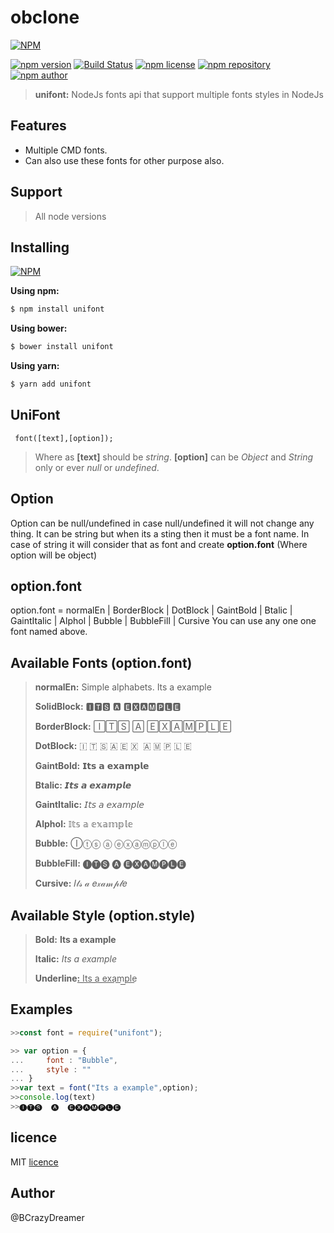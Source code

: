 
# obclone
[![NPM](https://nodei.co/npm/unifont.png)](https://www.npmjs.org/package/unifont)

[![npm version](https://img.shields.io/npm/v/unifont.svg?style=flat-square)](https://www.npmjs.org/package/unifont)
[![Build Status](https://travis-ci.org/nepsho/unifont.svg?branch=master)](https://travis-ci.org/nepsho/unifont)
[![npm license](https://img.shields.io/static/v1.svg?label=License&message=MIT&color=informational)](https://github.com/nepsho/unifont/blob/master/LICENSE)
[![npm repository](https://img.shields.io/static/v1.svg?label=Repository&message=GitHub&color=yellow)](https://github.com/nepsho/unifont)
[![npm author](https://img.shields.io/static/v1.svg?label=Author&message=bcrazydreamer&color=success)](https://www.npmjs.com/~bcrazydreamer)

>**unifont:** NodeJs fonts api that support multiple fonts styles in NodeJs
## Features
- Multiple CMD fonts.
- Can also use these fonts for other purpose also.

## Support
>All node versions

## Installing
[![NPM](https://nodei.co/npm/unifont.png?mini=true)](https://www.npmjs.org/package/unifont)

**Using npm:**
```bash
$ npm install unifont
```

**Using bower:**

```bash
$ bower install unifont
```

**Using yarn:**

```bash
$ yarn add unifont
```

## UniFont
```
 font([text],[option]);
```
> Where as
>  **[text]** should be *string*.
> **[option]** can be *Object* and *String* only or ever *null* or *undefined*.

## Option
Option can be null/undefined in case null/undefined it will not change any thing. It can be string but when its a sting then it must be a font name.
In case of string it will consider that as font and create **option.font** (Where option will be object)

## option.font
option.font = normalEn | BorderBlock | DotBlock | GaintBold | Btalic | GaintItalic | Alphol | Bubble | BubbleFill | Cursive
You can use any one one font named above.

## Available Fonts (option.font)
> **normalEn:** Simple alphabets.
> Its a example
>
> **SolidBlock:**
>🅸🆃🆂  🅰  🅴🆇🅰🅼🅿🅻🅴
>  
> **BorderBlock:**
>🄸🅃🅂	🄰  🄴🅇🄰🄼🄿🄻🄴
>
> **DotBlock:**
>🇮 🇹 🇸​   🇦   ​🇪 🇽 ​ 🇦 🇲 🇵 ​🇱 🇪
>
> **GaintBold:**
>𝗜𝘁𝘀  𝗮  𝗲𝘅𝗮𝗺𝗽𝗹𝗲
>
> **Btalic:**
>𝙄𝙩𝙨 𝙖 𝙚𝙭𝙖𝙢𝙥𝙡𝙚
>
> **GaintItalic:**
>𝘐𝘵𝘴 𝘢 𝘦𝘹𝘢𝘮𝘱𝘭𝘦
>
>**Alphol:**
>𝕀𝕥𝕤 𝕒 𝕖𝕩𝕒𝕞𝕡𝕝𝕖
>
>**Bubble:**
>Ⓘⓣⓢ ⓐ ⓔⓧⓐⓜⓟⓛⓔ
>
> **BubbleFill:**
>🅘🅣🅢  🅐  🅔🅧🅐🅜🅟🅛🅔
>
> **Cursive:**
> 𝐼𝓉𝓈 𝒶 𝑒𝓍𝒶𝓂𝓅𝓁𝑒

## Available Style (option.style)
>**Bold:**
>**Its a example**
>
>**Italic:**
>*Its a example*
>
>**Underline:**
> ͟I͟t͟s͟ ͟a͟ ͟e͟x͟a͟m͟p͟l͟e͟


## Examples

```js
>>const font = require("unifont");
```
```js
>> var option = {
... 	font : "Bubble",
... 	style : ""
... }
>>var text = font("Its a example",option);
>>console.log(text)
>>🅘🅣🅢  🅐  🅔🅧🅐🅜🅟🅛🅔
```
## licence
MIT [licence](https://opensource.org/licenses/MIT)

## Author
@BCrazyDreamer
